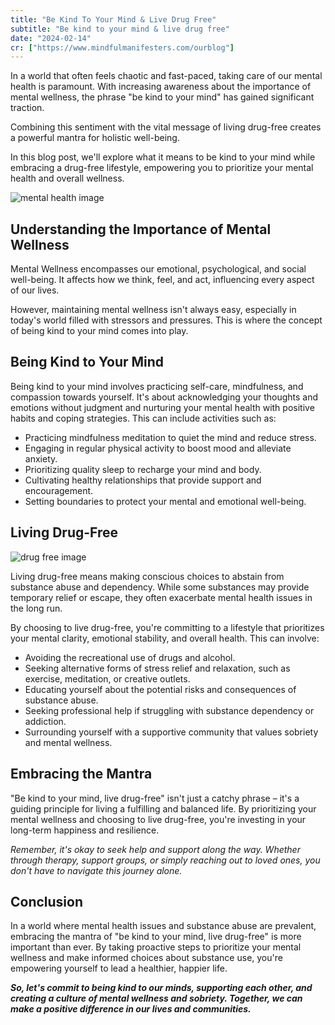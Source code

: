 ```yaml
---
title: "Be Kind To Your Mind & Live Drug Free"
subtitle: "Be kind to your mind & live drug free"
date: "2024-02-14"
cr: ["https://www.mindfulmanifesters.com/ourblog"]
---
```


In a world that often feels chaotic and fast-paced, taking care of our mental health is paramount. With increasing awareness about the <a href="https://healthlibrary.telus.com/en/individuals-families/10-reasons-why-mental-health-is-important" style="text-decoration: none;" target="_blank" rel="noreferrer">importance of mental wellness</a>, the phrase "be kind to your mind" has gained significant traction.

Combining this sentiment with the vital message of living drug-free creates a powerful mantra for holistic well-being.

In this blog post, we'll explore what it means to be kind to your mind while embracing a drug-free lifestyle, empowering you to <a href="https://www.calm.com/blog/6-ways-to-prioritize-your-mental-health" style="text-decoration: none;" target="_blank" rel="noreferrer">prioritize your mental health and overall wellness</a>.

<!-- After watching [High Score](https://www.youtube.com/watch?v=B4jopG1wX88) on Netflix, I was suddenly inspired to develop a retro-style game. I think it was a combination of the aesthetics and nostalgia that motivated me.

It turned out to be a pretty fun experience, and something I'd recommend as a weekend project to any developer. With tools like [PICO-8](https://www.lexaloffle.com/pico-8.php) (a NES-like virtual console), it's really easy to get started — even if you're a beginner to programming. -->

<!-- In this post, I'll be discussing why you should try your hand at retro-game development, and explain some of the technical limitations you'll be facing. -->

<!-- <div style="width:100%;height:0;padding-bottom:100%;position:relative;"><iframe src="https://giphy.com/embed/Rb0qg5uHQXQ1rP6Pw5" width="100%" height="50%" style="position:absolute" frameBorder="0" class="giphy-embed" allowFullScreen></iframe></div><p><a href="https://giphy.com/gifs/mtv-mhad-slugbugg-self-care-can-be-Rb0qg5uHQXQ1rP6Pw5">via GIPHY</a></p> -->

![mental health image](https://media4.giphy.com/media/v1.Y2lkPTc5MGI3NjExMnJlczBrbWJncDZoYjRiejV2aXFseGpldXp2OWwyZmZwaGpkajVsbSZlcD12MV9pbnRlcm5hbF9naWZfYnlfaWQmY3Q9Zw/Rb0qg5uHQXQ1rP6Pw5/giphy.gif)

## Understanding the Importance of Mental Wellness

<a href="https://www.cdc.gov/mentalhealth/learn/index.htm#:~:text=Mental%20health%20includes%20our%20emotional,others%2C%20and%20make%20healthy%20choices.&text=Mental%20health%20is%20important%20at,childhood%20and%20adolescence%20through%20adulthood." style="text-decoration: none;" target="_blank" >Mental Wellness</a> encompasses our emotional, psychological, and social well-being. It affects how we think, feel, and act, influencing every aspect of our lives.

However, maintaining mental wellness isn't always easy, especially in today's world filled with stressors and pressures. This is where the concept of being kind to your mind comes into play.

## Being Kind to Your Mind

Being kind to your mind involves practicing self-care, mindfulness, and compassion towards yourself. It's about <a href="https://be-sophro.com/blog/learning-to-observe-your-thoughts-without-judgement/" style="text-decoration: none;" target="_blank" >acknowledging your thoughts</a> and emotions without judgment and nurturing your mental health with positive habits and coping strategies. This can include activities such as:

- Practicing mindfulness meditation to quiet the mind and reduce stress.
- Engaging in regular physical activity to boost mood and alleviate anxiety.
- Prioritizing quality sleep to recharge your mind and body.
- Cultivating healthy relationships that provide support and encouragement.
- Setting boundaries to protect your mental and emotional well-being.

## Living Drug-Free

![drug free image](https://media.tenor.com/pSzreKi-GbkAAAAi/i-am-not-high-george-w-bush.gif)

Living drug-free means making conscious choices to abstain from substance abuse and dependency. While some substances may provide temporary relief or escape, they often exacerbate mental health issues in the long run.

By choosing to live drug-free, you're committing to a lifestyle that prioritizes your mental clarity, emotional stability, and overall health. This can involve:

- Avoiding the recreational use of drugs and alcohol.
- Seeking alternative forms of stress relief and relaxation, such as exercise, meditation, or creative outlets.
- Educating yourself about the potential risks and consequences of substance abuse.
- Seeking professional help if struggling with substance dependency or addiction.
- Surrounding yourself with a supportive community that values sobriety and mental wellness.

## Embracing the Mantra

"Be kind to your mind, live drug-free" isn't just a catchy phrase – it's a guiding principle for living a fulfilling and balanced life. By prioritizing your mental wellness and choosing to live drug-free, you're investing in your long-term happiness and resilience.

<i>Remember, it's okay to seek help and support along the way. Whether through therapy, support groups, or simply reaching out to loved ones, you don't have to navigate this journey alone. </i>

## Conclusion

In a world where mental health issues and substance abuse are prevalent, embracing the mantra of "be kind to your mind, live drug-free" is more important than ever. By taking proactive steps to prioritize your mental wellness and make informed choices about substance use, you're empowering yourself to lead a healthier, happier life.

<strong><i>So, let's commit to being kind to our minds, supporting each other, and creating a culture of mental wellness and sobriety. Together, we can make a positive difference in our lives and communities.</i> </strong>
